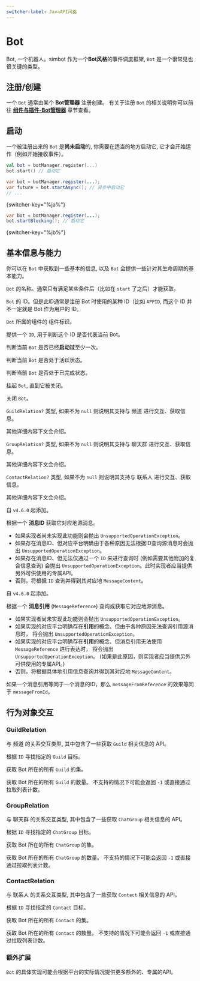 ```yaml
---
switcher-label: JavaAPI风格
---
```


# Bot

Bot, 一个机器人。simbot 作为一个**Bot风格**的事件调度框架, `Bot` 是一个很常见也很关键的类型。

## 注册/创建

一个 `Bot` 通常由某个 **Bot管理器** 注册创建。
有关于注册 `Bot` 的相关说明你可以前往 [**组件与插件-Bot管理器**](BotManager.md) 章节查看。

## 启动

一个被注册出来的 `Bot` 是**尚未启动**的, 你需要在适当的地方启动它, 它才会开始运作（例如开始接收事件）。

<tabs group="Code">
<tab title="Kotlin" group-key="Kotlin">

```Kotlin
val bot = botManager.register(...)
bot.start() // 启动它
```

</tab>
<tab title="Java" group-key="Java">

```Java
var bot = botManager.register(...);
var future = bot.startAsync(); // 异步中启动它
// ...
```
{switcher-key="%ja%"}

```Java
var bot = botManager.register(...);
bot.startBlocking(); // 启动它
```
{switcher-key="%jb%"}


</tab>
</tabs>

## 基本信息与能力

你可以在 `Bot` 中获取到一些基本的信息, 以及 `Bot` 会提供一些针对其生命周期的基本能力。 

<deflist>
<def title="name">
    
`Bot` 的名称。通常只有满足某些条件后（比如在 `start` 了之后）才能获取。

</def>
<def title="id">

`Bot` 的 ID。但是此ID通常是注册 Bot 时使用的某种 ID（比如 `APPID`, 
而这个 ID 并不一定就是 Bot 作为用户的 ID。

</def>
<def title="component">

`Bot` 所属的组件的
<tooltip term="组件标识">组件标识</tooltip>。

</def>
<def title="isMe(...)">
   
提供一个 `ID`, 用于判断这个 ID 是否代表当前 Bot。

</def>
<def title="isStarted">
   
判断当前 `Bot` 是否已经**启动过**至少一次。

</def>
<def title="isActive">
   
判断当前 `Bot` 是否处于活跃状态。

</def>
<def title="isCompleted">
   
判断当前 `Bot` 是否处于已完成状态。

</def>
<def title="join(...)">
   
挂起 `Bot`, 直到它被关闭。

</def>
<def title="cancel(...)">
   
关闭 `Bot`。

</def>
<def title="guildRelation">
   
`GuildRelation?` 类型, 如果不为 `null` 则说明其支持与
<tooltip term="频道">频道</tooltip>
进行交互、获取信息。

其他详细内容下文会介绍。

</def>
<def title="groupRelation">
   
`GroupRelation?` 类型, 如果不为 `null` 则说明其支持与
<tooltip term="聊天群">聊天群</tooltip>
进行交互、获取信息。

其他详细内容下文会介绍。

</def>
<def title="contactRelation">
   
`ContactRelation?` 类型, 如果不为 `null` 则说明其支持与
<tooltip term="联系人">联系人</tooltip>
进行交互、获取信息。

其他详细内容下文会介绍。

</def>
<def title="messageFromId(ID)">

<note>自 <code>v4.6.0</code> 起添加。</note>

根据一个 **消息ID** 获取它对应地源消息。

- 如果实现者尚未实现此功能则会抛出 `UnsupportedOperationException`。
- 如果存在消息ID、但对应平台明确由于各种原因无法根据ID查询源消息时会抛出 `UnsupportedOperationException`。
- 如果存在消息ID、但无法仅通过一个 `ID` 来进行查询时 (例如需要其他附加的复合信息查询)
会抛出 `UnsupportedOperationException`。此时实现者应当提供另外可供使用的专属API。
- 否则，将根据 `ID` 查询并得到其对应地 `MessageContent`。

</def>
<def title="messageFromReference(MessageReference)">

<note>自 <code>v4.6.0</code> 起添加。</note>

根据一个 **消息引用** (`MessageReference`) 查询或获取它对应地源消息。

- 如果实现者尚未实现此功能则会抛出 `UnsupportedOperationException`。
- 如果实现的对应平台明确存在**引用**的概念、但由于各种原因无法查询引用源消息时，
将会抛出 `UnsupportedOperationException`。
- 如果实现的对应平台明确存在**引用**的概念、但消息引用无法使用 `MessageReference` 进行表达时，
将会抛出 `UnsupportedOperationException`。
(如果是此原因，则实现者应当提供另外可供使用的专属API。)
- 否则，将根据具体地引用信息查询并得到其对应地 `MessageContent`。

如果一个消息引用等同于一个消息的ID，那么 `messageFromReference` 的效果等同于 `messageFromId`。

</def>
</deflist>

## 行为对象交互

### GuildRelation

与
<tooltip term="频道">频道</tooltip>
的关系交互类型, 其中包含了一些获取 `Guild` 相关信息的 API。

<deflist>
<def title="guild(...)">

根据 `ID` 寻找指定的 `Guild` 目标。

</def>
<def title="guilds">

获取 Bot 所在的所有 `Guild` 的集。

</def>
<def title="guildCount()">

获取 Bot 所在的所有 `Guild` 的数量。
不支持的情况下可能会返回 `-1` 或直接通过拉取列表计数。

</def>
</deflist>

### GroupRelation

与
<tooltip term="聊天群">聊天群</tooltip>
的关系交互类型, 其中包含了一些获取 `ChatGroup` 相关信息的 API。

<deflist>
<def title="group(...)">

根据 `ID` 寻找指定的 `ChatGroup` 目标。

</def>
<def title="groups">

获取 Bot 所在的所有 `ChatGroup` 的集。

</def>
<def title="groupCount()">

获取 Bot 所在的所有 `ChatGroup` 的数量。
不支持的情况下可能会返回 `-1` 或直接通过拉取列表计数。

</def>
</deflist>

### ContactRelation

与
<tooltip term="联系人">联系人</tooltip>
的关系交互类型, 其中包含了一些获取 `Contact` 相关信息的 API。

<deflist>
<def title="contact(...)">

根据 `ID` 寻找指定的 `Contact` 目标。

</def>
<def title="contacts">

获取 Bot 所在的所有 `Contact` 的集。

</def>
<def title="contactCount()">

获取 Bot 所在的所有 `Contact` 的数量。
不支持的情况下可能会返回 `-1` 或直接通过拉取列表计数。

</def>
</deflist>

### 额外扩展

`Bot` 的具体实现可能会根据平台的实际情况提供更多额外的、专属的API。